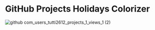 # GitHub Projects Holidays Colorizer

![github com_users_tutti2612_projects_1_views_1 (2)](https://github.com/tutti2612/github-projects-holidays-colorizer/assets/19503423/224acb39-2384-455e-97e3-d4e0eccc9d61)
